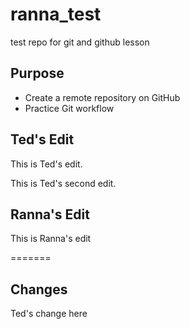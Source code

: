 # ranna_test
test repo for git and github lesson 

## Purpose

- Create a remote repository on GitHub
- Practice Git workflow

## Ted's Edit
This is Ted's edit.

This is Ted's second edit. 

## Ranna's Edit
This is Ranna's edit


=======
## Changes
Ted's change here

